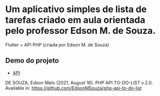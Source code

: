 


# Um aplicativo simples de lista de tarefas criado em aula orientada pelo professor Edson M. de Souza.

Flutter + API PHP (criada por Edson M. de Souza)



## Demo do projeto
* [API](http://php-api.duckdns.org/)


DE SOUZA, Edson Melo (2021, August 16). PHP API TO-DO-LIST v.2.0.
Available in: https://github.com/EdsonMSouza/php-api-to-do-list
